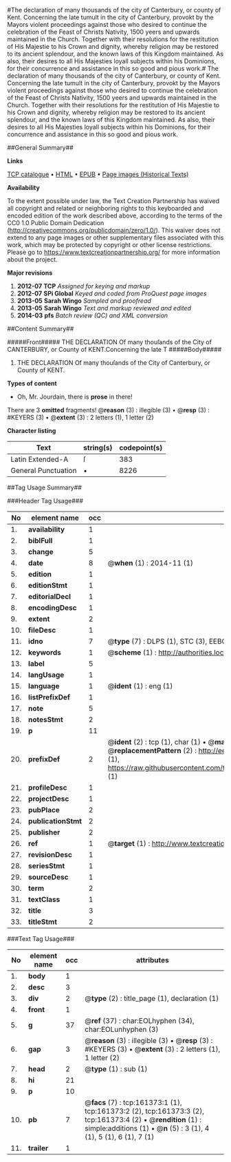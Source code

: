 #The declaration of many thousands of the city of Canterbury, or county of Kent. Concerning the late tumult in the city of Canterbury, provokt by the Mayors violent proceedings against those who desired to continue the celebration of the Feast of Christs Nativity, 1500 yeers and upwards maintained in the Church. Together with their resolutions for the restitution of His Majestie to his Crown and dignity, whereby religion may be restored to its ancient splendour, and the known laws of this Kingdom maintained. As also, their desires to all His Majesties loyall subjects within his Dominions, for their concurrence and assistance in this so good and pious work.#
The declaration of many thousands of the city of Canterbury, or county of Kent. Concerning the late tumult in the city of Canterbury, provokt by the Mayors violent proceedings against those who desired to continue the celebration of the Feast of Christs Nativity, 1500 yeers and upwards maintained in the Church. Together with their resolutions for the restitution of His Majestie to his Crown and dignity, whereby religion may be restored to its ancient splendour, and the known laws of this Kingdom maintained. As also, their desires to all His Majesties loyall subjects within his Dominions, for their concurrence and assistance in this so good and pious work.

##General Summary##

**Links**

[TCP catalogue](http://www.ota.ox.ac.uk/tcp/)  • 
[HTML](http://tei.it.ox.ac.uk/tcp/Texts-HTML/free/A82/A82108.html)  • 
[EPUB](http://tei.it.ox.ac.uk/tcp/Texts-EPUB/free/A82/A82108.epub) • 
[Page images (Historical Texts)](https://historicaltexts.jisc.ac.uk/eebo-99864228e)

**Availability**

To the extent possible under law, the Text Creation Partnership has waived all copyright and related or neighboring rights to this keyboarded and encoded edition of the work described above, according to the terms of the CC0 1.0 Public Domain Dedication (http://creativecommons.org/publicdomain/zero/1.0/). This waiver does not extend to any page images or other supplementary files associated with this work, which may be protected by copyright or other license restrictions. Please go to https://www.textcreationpartnership.org/ for more information about the project.

**Major revisions**

1. __2012-07__ __TCP__ *Assigned for keying and markup*
1. __2012-07__ __SPi Global__ *Keyed and coded from ProQuest page images*
1. __2013-05__ __Sarah Wingo__ *Sampled and proofread*
1. __2013-05__ __Sarah Wingo__ *Text and markup reviewed and edited*
1. __2014-03__ __pfs__ *Batch review (QC) and XML conversion*

##Content Summary##

#####Front#####
THE DECLARATION Of many thouſands of the City of CANTERBURY, or County of KENT.Concerning the late T
#####Body#####

1. THE DECLARATION Of many thouſands of the City of Canterbury, or County of KENT.

**Types of content**

  * Oh, Mr. Jourdain, there is **prose** in there!

There are 3 **omitted** fragments! 
 @__reason__ (3) : illegible (3)  •  @__resp__ (3) : #KEYERS (3)  •  @__extent__ (3) : 2 letters (1), 1 letter (2)

**Character listing**


|Text|string(s)|codepoint(s)|
|---|---|---|
|Latin Extended-A|ſ|383|
|General Punctuation|•|8226|

##Tag Usage Summary##

###Header Tag Usage###

|No|element name|occ|attributes|
|---|---|---|---|
|1.|__availability__|1||
|2.|__biblFull__|1||
|3.|__change__|5||
|4.|__date__|8| @__when__ (1) : 2014-11 (1)|
|5.|__edition__|1||
|6.|__editionStmt__|1||
|7.|__editorialDecl__|1||
|8.|__encodingDesc__|1||
|9.|__extent__|2||
|10.|__fileDesc__|1||
|11.|__idno__|7| @__type__ (7) : DLPS (1), STC (3), EEBO-CITATION (1), PROQUEST (1), VID (1)|
|12.|__keywords__|1| @__scheme__ (1) : http://authorities.loc.gov/ (1)|
|13.|__label__|5||
|14.|__langUsage__|1||
|15.|__language__|1| @__ident__ (1) : eng (1)|
|16.|__listPrefixDef__|1||
|17.|__note__|5||
|18.|__notesStmt__|2||
|19.|__p__|11||
|20.|__prefixDef__|2| @__ident__ (2) : tcp (1), char (1)  •  @__matchPattern__ (2) : ([0-9\-]+):([0-9IVX]+) (1), (.+) (1)  •  @__replacementPattern__ (2) : http://eebo.chadwyck.com/downloadtiff?vid=$1&page=$2 (1), https://raw.githubusercontent.com/textcreationpartnership/Texts/master/tcpchars.xml#$1 (1)|
|21.|__profileDesc__|1||
|22.|__projectDesc__|1||
|23.|__pubPlace__|2||
|24.|__publicationStmt__|2||
|25.|__publisher__|2||
|26.|__ref__|1| @__target__ (1) : http://www.textcreationpartnership.org/docs/. (1)|
|27.|__revisionDesc__|1||
|28.|__seriesStmt__|1||
|29.|__sourceDesc__|1||
|30.|__term__|2||
|31.|__textClass__|1||
|32.|__title__|3||
|33.|__titleStmt__|2||


###Text Tag Usage###

|No|element name|occ|attributes|
|---|---|---|---|
|1.|__body__|1||
|2.|__desc__|3||
|3.|__div__|2| @__type__ (2) : title_page (1), declaration (1)|
|4.|__front__|1||
|5.|__g__|37| @__ref__ (37) : char:EOLhyphen (34), char:EOLunhyphen (3)|
|6.|__gap__|3| @__reason__ (3) : illegible (3)  •  @__resp__ (3) : #KEYERS (3)  •  @__extent__ (3) : 2 letters (1), 1 letter (2)|
|7.|__head__|2| @__type__ (1) : sub (1)|
|8.|__hi__|21||
|9.|__p__|10||
|10.|__pb__|7| @__facs__ (7) : tcp:161373:1 (1), tcp:161373:2 (2), tcp:161373:3 (2), tcp:161373:4 (2)  •  @__rendition__ (1) : simple:additions (1)  •  @__n__ (5) : 3 (1), 4 (1), 5 (1), 6 (1), 7 (1)|
|11.|__trailer__|1||
